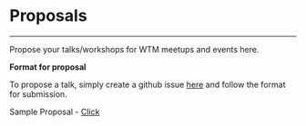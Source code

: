 # Proposals
-------------------------------------------
Propose your talks/workshops for WTM meetups and events here.

**Format for proposal**

To propose a talk, simply create a github issue [here](https://github.com/WTM-NewDelhi/Proposals/issues) and follow the format for submission.

Sample Proposal - [Click](https://github.com/WTM-NewDelhi/Proposals/issues/1)
